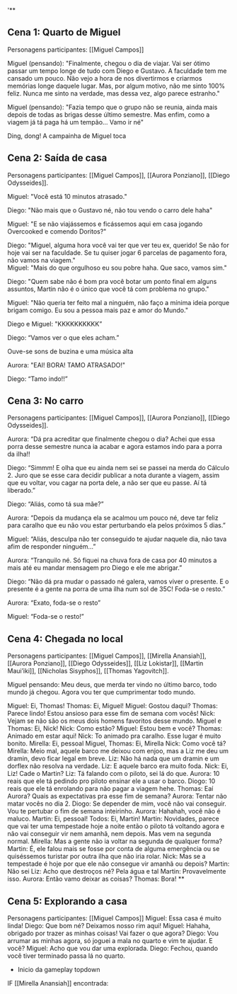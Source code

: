 '**

## Cena 1: Quarto de Miguel

Personagens participantes: [[Miguel Campos]]
  

Miguel (pensando): "Finalmente, chegou o dia de viajar. Vai ser ótimo passar um tempo longe de tudo com Diego e Gustavo. A faculdade tem me cansado um pouco. Não vejo a hora de nos divertirmos e criarmos memórias longe daquele lugar. Mas, por algum motivo, não me sinto 100% feliz. Nunca me sinto na verdade, mas dessa vez, algo parece estranho."

  

Miguel (pensando): "Fazia tempo que o grupo não se reunia, ainda mais depois de todas as brigas desse último semestre. Mas enfim, como a viagem já tá paga há um tempão… Vamo ir né"

  

Ding, dong! A campainha de Miguel toca

  

## Cena 2: Saída de casa

  Personagens participantes: [[Miguel Campos]], [[Aurora Ponziano]], [[Diego Odysseides]].

Miguel: "Você está 10 minutos atrasado."

Diego: "Não mais que o Gustavo né, não tou vendo o carro dele haha"

Miguel: "E se não viajássemos e ficássemos aqui em casa jogando Overcooked e comendo Doritos?"

Diego: "Miguel, alguma hora você vai ter que ver teu ex, querido! Se não for hoje vai ser na faculdade. Se tu quiser jogar 6 parcelas de pagamento fora, não vamos na viagem."  
Miguel: "Mais do que orgulhoso eu sou pobre haha. Que saco, vamos sim."

Diego: "Quem sabe não é bom pra você botar um ponto final em alguns assuntos, Martin não é o único que você tá com problema no grupo."

Miguel: "Não queria ter feito mal a ninguém, não faço a mínima ideia porque brigam comigo. Eu sou a pessoa mais paz e amor do Mundo."

Diego e Miguel: "KKKKKKKKKK”

Diego: “Vamos ver o que eles acham.”

  

Ouve-se sons de buzina e uma música alta

  

Aurora: "EAI! BORA! TAMO ATRASADO!" 

Diego: “Tamo indo!!”

  

## Cena 3: No carro

Personagens participantes: [[Miguel Campos]], [[Aurora Ponziano]], [[Diego Odysseides]].
  

Aurora: “Dá pra acreditar que finalmente chegou o dia? Achei que essa porra desse semestre nunca ia acabar e agora estamos indo para a porra da ilha!!

Diego: “Simmm! E olha que eu ainda nem sei se passei na merda do Cálculo 2. Juro que se esse cara decidir publicar a nota durante a viagem, assim que eu voltar, vou cagar na porta dele, a não ser que eu passe. Aí tá liberado.”

Diego: “Aliás, como tá sua mãe?”

Aurora: “Depois da mudança ela se acalmou um pouco né, deve tar feliz para caralho que eu não vou estar perturbando ela pelos próximos 5 dias.” 

Miguel: “Aliás, desculpa não ter conseguido te ajudar naquele dia, não tava afim de responder ninguém…”

Aurora: “Tranquilo né. Só fiquei na chuva fora de casa por 40 minutos a mais até eu mandar mensagem pro Diego e ele me abrigar.”

Diego: “Não dá pra mudar o passado né galera, vamos viver o presente. E o presente é a gente na porra de uma ilha num sol de 35C! Foda-se o resto.”

Aurora: “Exato, foda-se o resto”

Miguel: “Foda-se o resto!”




## **Cena 4: Chegada no local**

Personagens participantes: [[Miguel Campos]], [[Mirella Anansiah]], [[Aurora Ponziano]], [[Diego Odysseides]], [[Liz Lokistar]], [[Martin Maui’iki]], [[Nicholas Sisyphos]], [[Thomas Yagovitch]]. 

Miguel pensando: Meu deus, que merda ter vindo no último barco, todo mundo já chegou. Agora vou ter que cumprimentar todo mundo.

Miguel: Ei, Thomas!
Thomas: Ei, Miguel!
Miguel: Gostou daqui?
Thomas: Parece lindo! Estou ansioso para esse fim de semana com vocês!
Nick: Vejam se não são os meus dois homens favoritos desse mundo. 
Miguel e Thomas: Ei, Nick!
Nick: Como estão?
Miguel: Estou bem e você?
Thomas: Animado em estar aqui!
Nick: To animado pra caralho. Esse lugar é muito bonito.
Mirella: Ei, pessoal
Miguel, Thomas: Ei, Mirella
Nick: Como você tá?
Mirella: Meio mal, aquele barco me deixou com enjoo, mas a Liz me deu um dramin, devo ficar legal em breve.
Liz: Não há nada que um dramin e um dorflex não resolva na verdade.
Liz: E aquele barco era muito foda. 
Nick: Ei, Liz! Cade o Martin?
Liz: Tá falando com o piloto, sei lá do que.
Aurora: 10 reais que ele tá pedindo pro piloto ensinar ele a usar o barco.
Diogo: 10 reais que ele tá enrolando para não pagar a viagem hehe. 
Thomas: Eaí Aurora? Quais as expectativas pra esse fim de semana?
Aurora: Tentar não matar vocês no dia 2. 
Diogo: Se depender de mim, você não vai conseguir.  Vou te pertubar o fim de semana inteirinho.
Aurora: Hahahah, você não é maluco.
Martin: Ei, pessoal!
Todos: Ei, Martin!
Martin: Novidades, parece que vai ter uma tempestade hoje a noite então o piloto tá voltando agora e não vai conseguir vir nem amanhã, nem depois. Mas vem na segunda normal.
Mirella: Mas a gente não ia voltar na segunda de qualquer forma?
Martin: É, ele falou mais se fosse por conta de alguma emergência ou se quiséssemos turistar por outra ilha que não iria rolar. 
Nick: Mas se a tempestade é hoje por que ele não consegue vir amanhã ou depois?
Martin: Não sei
Liz: Acho que destroços né? Pela água e tal
Martin: Provavelmente isso.
Aurora: Então vamo deixar as coisas? 
Thomas: Bora!
**

## Cena 5: Explorando a casa
Personagens participantes: [[Miguel Campos]]
Miguel: Essa casa é muito linda!
Diego: Que bom né? Deixamos nosso rim aqui! 
Miguel: Hahaha, obrigado por trazer as minhas coisas! Vai fazer o que agora?
Diego: Vou arrumar as minhas agora, só joguei a mala no quarto e vim te ajudar. E você?
Miguel: Acho que vou dar uma explorada.
Diego: Fechou, quando você tiver terminado passa lá no quarto.
* Inicio da gameplay topdown

IF [[Mirella Anansiah]] encontrada: 
